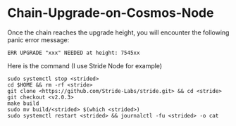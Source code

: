 # Chain-Upgrade-on-Cosmos-Node

Once the chain reaches the upgrade height, you will encounter the following panic error message:

`ERR UPGRADE "xxx" NEEDED at height: 7545xx`

Here is the command (I use Stride Node for example)
```
sudo systemctl stop <strided>
cd $HOME && rm -rf <stride>
git clone <https://github.com/Stride-Labs/stride.git> && cd <stride>
git checkout <v2.0.3>
make build
sudo mv build/<strided> $(which <strided>)
sudo systemctl restart <strided> && journalctl -fu <strided> -o cat
```
